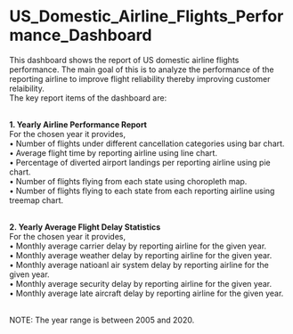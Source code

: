 # US_Domestic_Airline_Flights_Performance_Dashboard
This dashboard shows the report of US domestic airline flights performance. The main goal of this is to analyze the performance of the reporting airline to improve flight reliability thereby improving customer relaibility.
<br>The key report items of the dashboard are:

<br><b>1. Yearly Airline Performance Report</b>
<br>For the chosen year it provides,
<br>• Number of flights under different cancellation categories using bar chart.
<br>• Average flight time by reporting airline using line chart.
<br>• Percentage of diverted airport landings per reporting airline using pie chart.
<br>• Number of flights flying from each state using choropleth map.
<br>• Number of flights flying to each state from each reporting airline using treemap chart.

<br><b>2. Yearly Average Flight Delay Statistics</b>
<br>For the chosen year it provides,
<br>• Monthly average carrier delay by reporting airline for the given year.
<br>• Monthly average weather delay by reporting airline for the given year.
<br>• Monthly average natioanl air system delay by reporting airline for the given year.
<br>• Monthly average security delay by reporting airline for the given year.
<br>• Monthly average late aircraft delay by reporting airline for the given year.

<br>NOTE: The year range is between 2005 and 2020.
